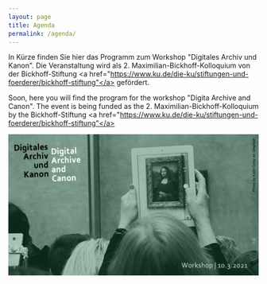 ```yaml
---
layout: page
title: Agenda
permalink: /agenda/
---
```

 
<div class="language-container">
<section lang="de" markdown="1">

In Kürze finden Sie hier das Programm zum Workshop "Digitales Archiv und Kanon". 
Die Veranstaltung wird als 2. Maximilian-Bickhoff-Kolloquium von der Bickhoff-Stiftung <a href="https://www.ku.de/die-ku/stiftungen-und-foerderer/bickhoff-stiftung"</a> gefördert. 

</section>

<section lang="en" markdown="1">

Soon, here you will find the program for the workshop "Digita Archive and Canon".
The event is being funded as the 2. Maximilian-Bickhoff-Kolloquium by the Bickhoff-Stiftung <a href="https://www.ku.de/die-ku/stiftungen-und-foerderer/bickhoff-stiftung"</a> 
</section>
</div>


![](images/cover.png)



